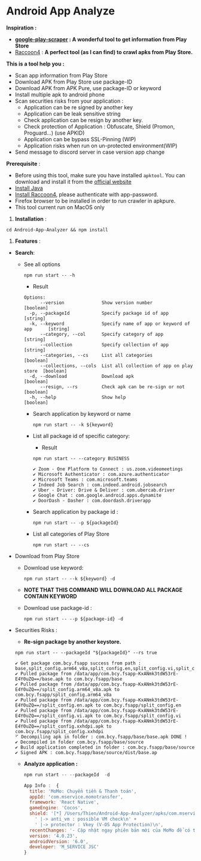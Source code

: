 # Android App Analyze

**Inspiration :**

- **[google-play-scraper](https://github.com/facundoolano/google-play-scraper#list) : A wonderful tool to get information from Play Store**
- [Raccoon4](https://github.com/onyxbits/raccoon4) : **A perfect tool (as I can find) to crawl apks from Play Store.**

**This is a tool help you :**

- Scan app information from Play Store
- Download APK from Play Store  use package-ID
- Download APK from APK Pure, use package-ID or keyword
- Install multiple apk to android phone
- Scan securities risks from your application :
    - Application can be re signed by another key
    - Application can be leak sensitive string
    - Check application can be resign by another key.
    - Check protection of Application : Obfuscate, Shield (Promon, Proguard…) (use APKID)
    - Application can be bypass SSL-Pinning (WIP)
    - Application risks when run on un-protected environment(WIP)
- Send message to discord server in case version app change

**Prerequisite** :

- Before using this tool, make sure you have installed `apktool`. You can download and install it from the [official website](https://ibotpeaches.github.io/Apktool/install/)
- [Install Java](https://www.java.com/en/download/help/mac_install.html)
- [Install Raccoon4](https://github.com/onyxbits/raccoon4), please authenticate with app-password.
- Firefox browser to be installed in order to run crawler in apkpure.
- This tool current run on MacOS only
1. **Installation** :

```
cd Android-App-Analyzer && npm install

```

1. **Features** :
- **Search**:
    - See all options
        
        ```
        npm run start -- -h
        
        ```
        
        - Result
        
        ```
        Options:
              --version              Show version number                       [boolean]
          -p, --packageId            Specify package id of app                  [string]
          -k, --keyword              Specify name of app or keyword of app      [string]
              --category, --col      Specify category of app                    [string]
              --collection           Specify collection of app                  [string]
              --categories, --cs     List all categories                       [boolean]
              --collections, --cols  List all collection of app on play store  [boolean]
          -d, --download             Download apk                              [boolean]
              --resign, --rs         Check apk can be re-sign or not           [boolean]
          -h, --help                 Show help                                 [boolean]
        
        ```
        
        - Search application by keyword or name
            
            ```
            npm run start -- -k ${keyword}
            
            ```
            
        - List all package id of specific category:
            - Result
            
            ```
            npm run start -- --category BUSINESS
            
            ✔ Zoom - One Platform to Connect : us.zoom.videomeetings
            ✔ Microsoft Authenticator : com.azure.authenticator
            ✔ Microsoft Teams : com.microsoft.teams
            ✔ Indeed Job Search : com.indeed.android.jobsearch
            ✔ Uber - Driver: Drive & Deliver : com.ubercab.driver
            ✔ Google Chat : com.google.android.apps.dynamite
            ✔ DoorDash - Dasher : com.doordash.driverapp
            
            ```
            
        - Search application by package id :
            
            ```
            npm run start -- -p ${packageId}
            
            ```
            
        - List all categories of Play Store
            
            ```
            npm run start -- --cs
            
            ```
            
- Download from Play Store
    - Download use keyword:
        
        ```
        npm run start -- --k ${keyword} -d
        
        ```
        
    - **NOTE THAT THIS COMMAND WILL DOWNLOAD ALL PACKAGE CONTAIN KEYWORD**
    - Download use package-id :
        
        ```
        npm run start -- --p ${package-id} -d
        
        ```
        
- Securities Risks :
    - **Re-sign package by another keystore.**
    
    ```
    npm run start -- --packageId "${packageId}" --rs true
    
    ```
    
    ```
    ✔ Get package com.bcy.fsapp success from path : base,split_config.arm64_v8a,split_config.en,split_config.vi,split_config.xxhdpi
    ✔ Pulled package from /data/app/com.bcy.fsapp-KxANmk3tdW53rE-E4Y0uZQ==/base.apk to com.bcy.fsapp/base
    ✔ Pulled package from /data/app/com.bcy.fsapp-KxANmk3tdW53rE-E4Y0uZQ==/split_config.arm64_v8a.apk to com.bcy.fsapp/split_config.arm64_v8a
    ✔ Pulled package from /data/app/com.bcy.fsapp-KxANmk3tdW53rE-E4Y0uZQ==/split_config.en.apk to com.bcy.fsapp/split_config.en
    ✔ Pulled package from /data/app/com.bcy.fsapp-KxANmk3tdW53rE-E4Y0uZQ==/split_config.vi.apk to com.bcy.fsapp/split_config.vi
    ✔ Pulled package from /data/app/com.bcy.fsapp-KxANmk3tdW53rE-E4Y0uZQ==/split_config.xxhdpi.apk to com.bcy.fsapp/split_config.xxhdpi
    ⠋ Decompiling apk in folder : com.bcy.fsapp/base/base.apk DONE !
    ✔ Decompiled in folder com.bcy.fsapp/base/source
    ✔ Build application completed in folder : com.bcy.fsapp/base/source
    ✔ Signed APK : com.bcy.fsapp/base/source/dist/base.ap
    ```
    
    - **Analyze application :**
        
        ```jsx
        npm run start -- --packageId  -d
        ```
        
        ```jsx
        App Info :  {
          title: 'MoMo: Chuyển tiền & Thanh toán',
          appId: 'com.mservice.momotransfer',
          framework: 'React Native',
          gameEngine: 'Cocos',
          shield: '[*] /Users/Thien/Android-App-Analyzer/apks/com.mservice.momotransfer/config.arm64_v8a-40230.apk!lib/arm64-v8a/libvosWrapperEx.so\n' +
            ' |-> anti_vm : possible VM check\n' +
            ' |-> protector : Vkey (V-OS App Protection)\n',
          recentChanges: '- Cập nhật ngay phiên bản mới của MoMo để có trải nghiệm thanh toán an toàn, tiện lợi và hiện đại nhất.',
          version: '4.0.23',
          androidVersion: '6.0',
          developer: 'M_SERVICE JSC'
        }
        ```
